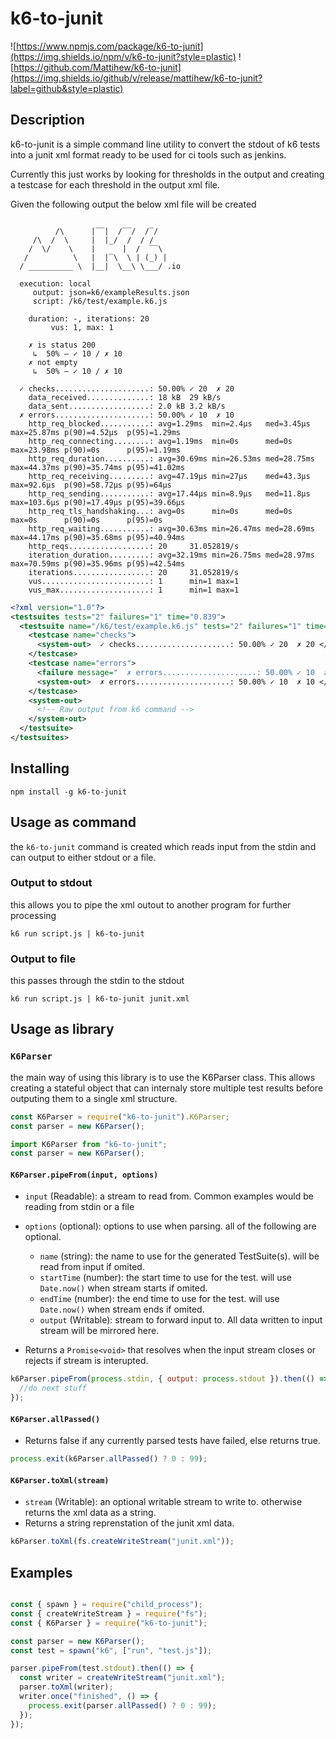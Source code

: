 # k6-to-junit

![https://www.npmjs.com/package/k6-to-junit](https://img.shields.io/npm/v/k6-to-junit?style=plastic) ![https://github.com/Mattihew/k6-to-junit](https://img.shields.io/github/v/release/mattihew/k6-to-junit?label=github&style=plastic)

## Description

k6-to-junit is a simple command line utility to convert the stdout of k6 tests into a junit xml format ready to be used for ci tools such as jenkins.

Currently this just works by looking for thresholds in the output and creating a testcase for each threshold in the output xml file.

Given the following output the below xml file will be created

```properties

          /\      |‾‾|  /‾‾/  /‾/   
     /\  /  \     |  |_/  /  / /    
    /  \/    \    |      |  /  ‾‾\  
   /          \   |  |‾\  \ | (_) | 
  / __________ \  |__|  \__\ \___/ .io

  execution: local
     output: json=k6/exampleResults.json
     script: /k6/test/example.k6.js

    duration: -, iterations: 20
         vus: 1, max: 1

    ✗ is status 200
     ↳  50% — ✓ 10 / ✗ 10
    ✗ not empty
     ↳  50% — ✓ 10 / ✗ 10

  ✓ checks.....................: 50.00% ✓ 20  ✗ 20 
    data_received..............: 18 kB  29 kB/s
    data_sent..................: 2.0 kB 3.2 kB/s
  ✗ errors.....................: 50.00% ✓ 10  ✗ 10 
    http_req_blocked...........: avg=1.29ms  min=2.4µs   med=3.45µs  max=25.87ms p(90)=4.52µs  p(95)=1.29ms 
    http_req_connecting........: avg=1.19ms  min=0s      med=0s      max=23.98ms p(90)=0s      p(95)=1.19ms 
    http_req_duration..........: avg=30.69ms min=26.53ms med=28.75ms max=44.37ms p(90)=35.74ms p(95)=41.02ms
    http_req_receiving.........: avg=47.19µs min=27µs    med=43.3µs  max=92.6µs  p(90)=58.72µs p(95)=64µs   
    http_req_sending...........: avg=17.44µs min=8.9µs   med=11.8µs  max=103.6µs p(90)=17.49µs p(95)=39.66µs
    http_req_tls_handshaking...: avg=0s      min=0s      med=0s      max=0s      p(90)=0s      p(95)=0s     
    http_req_waiting...........: avg=30.63ms min=26.47ms med=28.69ms max=44.17ms p(90)=35.68ms p(95)=40.94ms
    http_reqs..................: 20     31.052819/s
    iteration_duration.........: avg=32.19ms min=26.75ms med=28.97ms max=70.59ms p(90)=35.96ms p(95)=42.54ms
    iterations.................: 20     31.052819/s
    vus........................: 1      min=1 max=1
    vus_max....................: 1      min=1 max=1

```

```xml
<?xml version="1.0"?>
<testsuites tests="2" failures="1" time="0.839">
  <testsuite name="/k6/test/example.k6.js" tests="2" failures="1" time="0.839" timestamp="2019-11-25T18:17:45.353Z">
    <testcase name="checks">
      <system-out>  ✓ checks.....................: 50.00% ✓ 20  ✗ 20 </system-out>
    </testcase>
    <testcase name="errors">
      <failure message="  ✗ errors.....................: 50.00% ✓ 10  ✗ 10 ">  ✗ errors.....................: 50.00% ✓ 10  ✗ 10 </failure>
      <system-out>  ✗ errors.....................: 50.00% ✓ 10  ✗ 10 </system-out>
    </testcase>
    <system-out>
      <!-- Raw output from k6 command -->
    </system-out>
  </testsuite>
</testsuites>
```

## Installing

```shell
npm install -g k6-to-junit
```

## Usage as command

the `k6-to-junit` command is created which reads input from the stdin and can output to either stdout or a file.

### Output to stdout

this allows you to pipe the xml outout to another program for further processing

```shell
k6 run script.js | k6-to-junit
```

### Output to file

this passes through the stdin to the stdout

```shell
k6 run script.js | k6-to-junit junit.xml
```

## Usage as library

### `K6Parser`

the main way of using this library is to use the K6Parser class. This allows creating a stateful object that can internaly store multiple test results before outputing them to a single xml structure.

```javascript
const K6Parser = require("k6-to-junit").K6Parser;
const parser = new K6Parser();
```

```typescript
import K6Parser from "k6-to-junit";
const parser = new K6Parser();
```

#### `K6Parser.pipeFrom(input, options)`

- `input` (Readable): a stream to read from.
  Common examples would be reading from stdin or a file

- `options` (optional): options to use when parsing. all of the following are optional.

  - `name` (string): the name to use for the generated TestSuite(s). will be read from input if omited.
  - `startTime` (number): the start time to use for the test. will use `Date.now()` when stream starts if omited.
  - `endTime` (number): the end time to use for the test. will use `Date.now()` when stream ends if omited.
  - `output` (Writable): stream to forward input to. All data written to input stream will be mirrored here.

- Returns a `Promise<void>` that resolves when the input stream closes or rejects if stream is interupted.

```javascript
k6Parser.pipeFrom(process.stdin, { output: process.stdout }).then(() => {
  //do next stuff
});
```

#### `K6Parser.allPassed()`

- Returns false if any currently parsed tests have failed, else returns true.

```javascript
process.exit(k6Parser.allPassed() ? 0 : 99);
```

#### `K6Parser.toXml(stream)`

- `stream` (Writable): an optional writable stream to write to. otherwise returns the xml data as a string.
- Returns a string reprenstation of the junit xml data.

```javascript
k6Parser.toXml(fs.createWriteStream("junit.xml"));
```

## Examples

```javascript

const { spawn } = require("child_process");
const { createWriteStream } = require("fs");
const { K6Parser } = require("k6-to-junit");

const parser = new K6Parser();
const test = spawn("k6", ["run", "test.js"]);

parser.pipeFrom(test.stdout).then(() => {
  const writer = createWriteStream("junit.xml");
  parser.toXml(writer);
  writer.once("finished", () => {
    process.exit(parser.allPassed() ? 0 : 99);
  });
});

```
